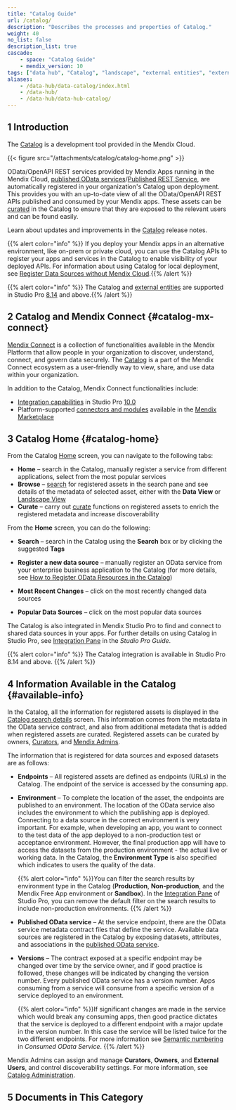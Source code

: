 ```yaml
---
title: "Catalog Guide"
url: /catalog/
description: "Describes the processes and properties of Catalog."
weight: 40
no_list: false
description_list: true
cascade:
    - space: "Catalog Guide"
    - mendix_version: 10
tags: ["data hub", "Catalog", "landscape", "external entities", "external users"]
aliases:
    - /data-hub/data-catalog/index.html
    - /data-hub/
    - /data-hub/data-hub-catalog/
---
```


## 1 Introduction

The [Catalog](https://catalog.mendix.com) is a development tool provided in the Mendix Cloud. 

{{< figure src="/attachments/catalog/catalog-home.png" >}}

OData/OpenAPI REST services provided by Mendix Apps running in the Mendix Cloud, [published OData services](/refguide/published-odata-services/)/[Published REST Service](/refguide/published-rest-services/), are automatically registered in your organization's Catalog upon deployment. This provides you with an up-to-date view of all the OData/OpenAPI REST APIs published and consumed by your Mendix apps. These assets can be [curated](/catalog/manage/curate/) in the Catalog to ensure that they are exposed to the relevant users and can be found easily. 

Learn about updates and improvements in the [Catalog](/releasenotes/data-hub/) release notes.

{{% alert color="info" %}}
If you deploy your Mendix apps in an alternative environment, like on-prem or private cloud, you can use the Catalog APIs to register your apps and services in the Catalog to enable visibility of your deployed APIs. For information about using Catalog for local deployment, see [Register Data Sources without Mendix Cloud](/catalog/data-sources-without-mendix-cloud/).{{% /alert %}}

{{% alert color="info" %}}
The Catalog and [external entities](/refguide/external-entities/) are supported in Studio Pro [8.14](/releasenotes/studio-pro/8.14/) and above.{{% /alert %}}

## 2 Catalog and Mendix Connect {#catalog-mx-connect}

[Mendix Connect](https://www.mendix.com/data-hub/) is a collection of functionalities available in the Mendix Platform that allow people in your organization to discover, understand, connect, and govern data securely. The [Catalog](/catalog/) is a part of the Mendix Connect ecosystem as a user-friendly way to view, share, and use data within your organization. 

In addition to the Catalog, Mendix Connect functionalities include:

* [Integration capabilities](/refguide/integration/#integration-mx-connect) in Studio Pro [10.0](/releasenotes/studio-pro/10.0/)
* Platform-supported [connectors and modules](/appstore/#marketplace-mx-connect) available in the [Mendix Marketplace](/appstore/)

## 3 Catalog Home {#catalog-home}

From the Catalog [Home](https://catalog.mendix.com) screen, you can navigate to the following tabs:

* **Home** – search in the Catalog, manually register a service from different applications, select from the most popular services
* **Browse** – [search](/catalog/search/) for registered assets in the search pane and see details of the metadata of selected asset, either with the **Data View** or [Landscape View](/catalog/manage/landscape/)
* **Curate** – carry out [curate](/catalog/manage/curate/) functions on registered assets to enrich the registered metadata and increase discoverability

From the **Home** screen, you can do the following:

* **Search** – search in the Catalog using the **Search** box or by clicking the suggested **Tags**
* **Register a new data source** – manually register an OData service from your enterprise business application to the Catalog (for more details, see [How to Register OData Resources in the Catalog](/catalog/register/register-data/))

* **Most Recent Changes** – click on the most recently changed data sources
* **Popular Data Sources** – click on the most popular data sources

The Catalog is also integrated in Mendix Studio Pro to find and connect to shared data sources in your apps. For further details on using Catalog in Studio Pro, see [Integration Pane](/refguide/integration-pane/) in the *Studio Pro Guide*.

{{% alert color="info" %}}
The Catalog integration is available in Studio Pro 8.14 and above. {{% /alert %}}

## 4 Information Available in the Catalog {#available-info}

In the Catalog, all the information for registered assets is displayed in the [Catalog search details](/catalog/manage/search/#search-details) screen. This information comes from the metadata in the OData service contract, and also from additional metadata that is added when registered assets are curated. Registered assets can be curated by owners, [Curators](/catalog/manage/user-roles/#curator), and [Mendix Admins](/catalog/manage/user-roles/#admin).

The information that is registered for data sources and exposed datasets are as follows:

* **Endpoints** – All registered assets are defined as endpoints (URLs) in the Catalog. The endpoint of the service is accessed by the consuming app.
* **Environment** – To complete the location of the asset, the endpoints are published to an environment. The location of the OData service also includes the environment to which the publishing app is deployed. Connecting to a data source in the correct environment is very important. For example, when developing an app, you want to connect to the test data of the app deployed to a non-production test or acceptance environment. However, the final production app will have to access the datasets from the production environment - the actual live or working data. In the Catalog, the **Environment Type** is also specified which indicates to users the quality of the data.

    {{% alert color="info" %}}You can filter the search results by environment type in the Catalog (**Production**, **Non-production**, and the Mendix Free App environment or **Sandbox**). In the [Integration Pane](/refguide/integration-pane/) of Studio Pro, you can remove the default filter on the search results to include non-production environments. {{% /alert %}}

* **Published OData service** – At the service endpoint, there are the OData service metadata contract files that define the service. Available data sources are registered in the Catalog by exposing  datasets, attributes, and associations in the [published OData service](/refguide/published-odata-services/). 
* **Versions** – The contract exposed at a specific endpoint may be changed over time by the service owner, and if good practice is followed, these changes will be indicated by changing the version number. Every published OData service has a version number. Apps consuming from a service will consume from a specific version of a service deployed to an environment.

    {{% alert color="info" %}}If significant changes are made in the service which would break any consuming apps, then good practice dictates that the service is deployed to a different endpoint with a major update in the version number. In this case the service will be listed twice for the two different endpoints. For more information see [Semantic numbering](/refguide/consumed-odata-service/#semantic) in *Consumed OData Service*. {{% /alert %}}

Mendix Admins can assign and manage **Curators**, **Owners**, and **External Users**, and control discoverability settings. For more information, see [Catalog Administration](/developerportal/control-center/catalog-admin/).

## 5 Documents in This Category
